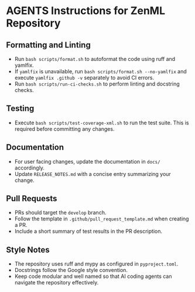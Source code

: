 # AGENTS Instructions for ZenML Repository

## Formatting and Linting
- Run `bash scripts/format.sh` to autoformat the code using ruff and yamlfix.
- If `yamlfix` is unavailable, run `bash scripts/format.sh --no-yamlfix` and
  execute `yamlfix .github -v` separately to avoid CI errors.
- Run `bash scripts/run-ci-checks.sh` to perform linting and docstring checks.

## Testing
- Execute `bash scripts/test-coverage-xml.sh` to run the test suite. This is
  required before committing any changes.

## Documentation
- For user facing changes, update the documentation in `docs/` accordingly.
- Update `RELEASE_NOTES.md` with a concise entry summarizing your change.

## Pull Requests
- PRs should target the `develop` branch.
- Follow the template in `.github/pull_request_template.md` when creating a PR.
- Include a short summary of test results in the PR description.

## Style Notes
- The repository uses ruff and mypy as configured in `pyproject.toml`.
- Docstrings follow the Google style convention.
- Keep code modular and well named so that AI coding agents can navigate the
  repository effectively.
